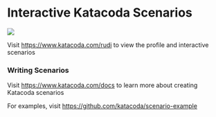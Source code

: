 # Interactive Katacoda Scenarios

[![](http://shields.katacoda.com/katacoda/rudi/count.svg)](https://www.katacoda.com/rudi "Get your profile on Katacoda.com")

Visit https://www.katacoda.com/rudi to view the profile and interactive scenarios

### Writing Scenarios
Visit https://www.katacoda.com/docs to learn more about creating Katacoda scenarios

For examples, visit https://github.com/katacoda/scenario-example
